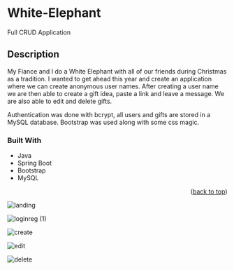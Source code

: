 # White-Elephant
Full CRUD Application

## Description

My Fiance and I do a White Elephant with all of our friends during Christmas as a tradition. I wanted to get ahead this year and create an application where we can create anonymous user names. After creating a user name we are then able to create a gift idea, paste a link and leave a message. We are also able to edit and delete gifts.

Authentication was done with bcrypt, all users and gifts are stored in a MySQL database.
Bootstrap was used along with some css magic. 

### Built With

* Java
* Spring Boot
* Bootstrap
* MySQL


<p align="right">(<a href="#readme-top">back to top</a>)</p>

![landing](https://user-images.githubusercontent.com/96930354/197129529-ef2ff19e-f479-4f5e-adbc-a779de2a2186.gif)


![loginreg (1)](https://user-images.githubusercontent.com/96930354/197129544-5661a02c-ecad-4098-bcad-3e0e672c2ec9.gif)

![create](https://user-images.githubusercontent.com/96930354/197129561-8b9c3fe5-e4f9-475b-879c-3a6a9387e25d.gif)

![edit](https://user-images.githubusercontent.com/96930354/197129565-63d167eb-fb6e-434b-b47b-272af454571f.gif)

![delete](https://user-images.githubusercontent.com/96930354/197129588-e21e738c-6eb9-4385-b2b2-3a783d6506ab.gif)
